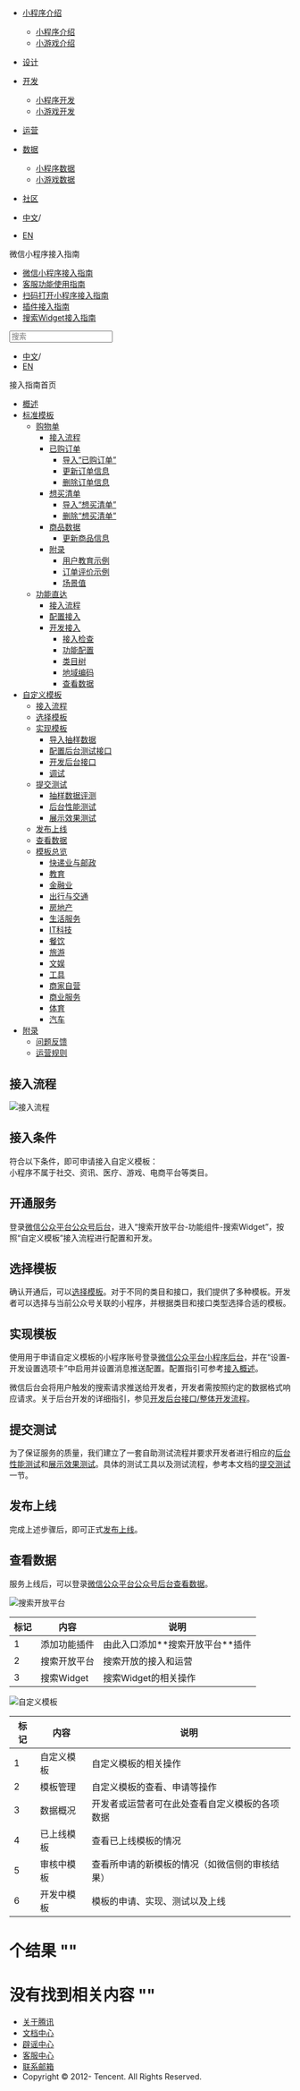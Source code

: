 <div class="book with-summary">

<div class="head">

<div class="head_box">

# [](javascript:; "_('微信公众平台 小程序')")

<div class="header_ctrls">

*   [小程序介绍](javascript:;)
    *   [小程序介绍](https://developers.weixin.qq.com/miniprogram/introduction/index.html?t=18110117)
    *   [小游戏介绍](https://developers.weixin.qq.com/minigame/introduction/index.html?t=18110117)
*   [设计](https://developers.weixin.qq.com/miniprogram/design/index.html?t=18110117)
*   [开发](javascript:;)
    *   [小程序开发](https://developers.weixin.qq.com/miniprogram/dev/index.html?t=18110117)
    *   [小游戏开发](https://developers.weixin.qq.com/minigame/dev/index.html?t=18110117)
*   [运营](https://developers.weixin.qq.com/miniprogram/product/index.html?t=18110117)
*   [数据](javascript:;)
    *   [小程序数据](https://developers.weixin.qq.com/miniprogram/analysis/index.html?t=18110117)
    *   [小游戏数据](https://developers.weixin.qq.com/minigame/analysis/index.html?t=18110117)
*   [社区](https://developers.weixin.qq.com/)

*   [中文](https://developers.weixin.qq.com/miniprogram/introduction/widget/custom/guide/overview.html?t=18110117)<span class="split-line">/</span>
*   [EN](https://developers.weixin.qq.com/miniprogram/en/introduction/widget/custom/guide/overview.html?t=18110117)

</div>

</div>

</div>

<div class="sub_nav_box">

<div class="sub_nav_inner">

<div class="book-summary-opr" id="js-book-summary-opr"><a class="book-summary-btn"></a></div>

<div class="top_sub_nav">

<div class="top_title_wap"><span class="icon_title icon_doc"></span>

微信小程序接入指南

</div>

*   [微信小程序接入指南](../../../)
*   [客服功能使用指南](../../../custom.html)
*   [扫码打开小程序接入指南](../../../qrcode.html)
*   [插件接入指南](../../../plugin.html)
*   [搜索Widget接入指南](../../)

</div>

<div id="book-search-input" role="search">

<form><label for="search-input" class="search-icon" id="js-search-icon"></label><input type="text" id="search-input" name="search-input" placeholder="搜索"> </form>

</div>

*   [中文](https://developers.weixin.qq.com/miniprogram/introduction/widget/custom/guide/overview.html?t=18110117)<span class="split-line">/</span>
*   [EN](https://developers.weixin.qq.com/miniprogram/en/introduction/widget/custom/guide/overview.html?t=18110117)

</div>

</div>

<div class="book-summary">

<div class="book-summary-home" id="js-summary-home"><a><span class="icon_home_s icon_doc"></span><span class="s_title_2">接入指南首页</span></a></div>

<nav role="navigation">

*   [概述](../../)
*   [标准模板](../../)
    *   [购物单](../../order/)
        *   [接入流程](../../order/guide/guide.html)
        *   [已购订单](../../order/quickstart/orderlist/import.html)
            *   [导入“已购订单”](../../order/quickstart/orderlist/import.html)
            *   [更新订单信息](../../order/quickstart/orderlist/update.html)
            *   [删除订单信息](../../order/quickstart/orderlist/delete.html)
        *   [想买清单](../../order/quickstart/cartlist/import.html)
            *   [导入“想买清单”](../../order/quickstart/cartlist/import.html)
            *   [删除“想买清单”](../../order/quickstart/cartlist/delete.html)
        *   [商品数据](../../order/quickstart/goods/update.html)
            *   [更新商品信息](../../order/quickstart/goods/update.html)
        *   [附录](../../order/quickstart/example/userteach.html)
            *   [用户教育示例](../../order/quickstart/example/userteach.html)
            *   [订单评价示例](../../order/quickstart/example/ordercomment.html)
            *   [场景值](../../order/quickstart/scene.html)
    *   [功能直达](../../func-widget/)
        *   [接入流程](../../func-widget/guide/overview.html)
        *   [配置接入](../../func-widget/guide/)
        *   [开发接入](../../func-widget/quickstart/)
            *   [接入检查](../../func-widget/quickstart/apply.html)
            *   [功能配置](../../func-widget/quickstart/submit.html)
            *   [类目树](../../func-widget/quickstart/category.html)
            *   [地域编码](../../func-widget/quickstart/citycode.html)
            *   [查看数据](../../func-widget/quickstart/data.html)
*   [自定义模板](../)
    *   [接入流程](./overview.html)
    *   [选择模板](../quickstart/apply/pick.html)
    *   [实现模板](../quickstart/implement/)
        *   [导入抽样数据](../quickstart/implement/import/)
        *   [配置后台测试接口](../quickstart/implement/testconfig.html)
        *   [开发后台接口](../quickstart/implement/server/overview.html)
        *   [调试](../quickstart/implement/debug.html)
    *   [提交测试](../quickstart/test/)
        *   [抽样数据评测](../quickstart/test/datatest.html)
        *   [后台性能测试](../quickstart/test/stresstest.html)
        *   [展示效果测试](../quickstart/test/uitest.html)
    *   [发布上线](../quickstart/release.html)
    *   [查看数据](../quickstart/dataview/)
    *   [模板总览](../../template/category.html)
        *   [快递业与邮政](../../template/dest/class0.html)
        *   [教育](../../template/dest/class1.html)
        *   [金融业](../../template/dest/class3.html)
        *   [出行与交通](../../template/dest/class4.html)
        *   [房地产](../../template/dest/class5.html)
        *   [生活服务](../../template/dest/class6.html)
        *   [IT科技](../../template/dest/class7.html)
        *   [餐饮](../../template/dest/class8.html)
        *   [旅游](../../template/dest/class9.html)
        *   [文娱](../../template/dest/class11.html)
        *   [工具](../../template/dest/class12.html)
        *   [商家自营](../../template/dest/class14.html)
        *   [商业服务](../../template/dest/class15.html)
        *   [体育](../../template/dest/class19.html)
        *   [汽车](../../template/dest/class20.html)
*   [附录](../../appendix/feedback.html)
    *   [问题反馈](../../appendix/feedback.html)
    *   [运营规则](../../appendix/rule.html)

</nav>

</div>

<div class="book-body">

<div class="body-inner">

<div class="page-wrapper" tabindex="-1" role="main">

<div class="page-inner">

<div id="book-search-results">

<div class="search-noresults">

<section class="normal markdown-section">

# 接入流程

![接入流程](https://developers.weixin.qq.com/miniprogram/introduction/widget/custom/guide/image/pipeline.png?t=18110117 "接入流程")

## 接入条件

符合以下条件，即可申请接入自定义模板：  
小程序不属于社交、资讯、医疗、游戏、电商平台等类目。

## 开通服务

登录[微信公众平台公众号后台](https://mp.weixin.qq.com/)，进入“搜索开放平台-功能组件-搜索Widget”，按照“自定义模板”接入流程进行配置和开发。

## 选择模板

确认开通后，可以[选择模板](../quickstart/apply/pick.html)。对于不同的类目和接口，我们提供了多种模板。开发者可以选择与当前公众号关联的小程序，并根据类目和接口类型选择合适的模板。

## 实现模板

使用用于申请自定义模板的小程序账号登录[微信公众平台小程序后台](https://mp.weixin.qq.com)，并在“设置-开发设置选项卡”中启用并设置消息推送配置。配置指引可参考[接入概述](https://developers.weixin.qq.com/miniprogram/dev/api/custommsg/callback_help.html?t=18110117)。

微信后台会将用户触发的搜索请求推送给开发者，开发者需按照约定的数据格式响应请求。关于后台开发的详细指引，参见[开发后台接口/整体开发流程](../quickstart/implement/server/overview.html#整体开发流程)。

## 提交测试

为了保证服务的质量，我们建立了一套自助测试流程并要求开发者进行相应的[后台性能测试](../quickstart/test/stresstest.html)和[展示效果测试](../quickstart/test/uitest.html)。具体的测试工具以及测试流程，参考本文档的[提交测试](../quickstart/test/index.html)一节。

## 发布上线

完成上述步骤后，即可正式[发布上线](../quickstart/release.html)。

## 查看数据

服务上线后，可以登录[微信公众平台公众号后台](https://mp.weixin.qq.com)[查看数据](../quickstart/dataview/index.html)。

![搜索开放平台](https://developers.weixin.qq.com/miniprogram/introduction/widget/custom/guide/image/guide1.png?t=18110117 "搜索开放平台")

<table>

<thead>

<tr>

<th>标记</th>

<th>内容</th>

<th>说明</th>

</tr>

</thead>

<tbody>

<tr>

<td>1</td>

<td>添加功能插件</td>

<td>由此入口添加**搜索开放平台**插件</td>

</tr>

<tr>

<td>2</td>

<td>搜索开放平台</td>

<td>搜索开放的接入和运营</td>

</tr>

<tr>

<td>3</td>

<td>搜索Widget</td>

<td>搜索Widget的相关操作</td>

</tr>

</tbody>

</table>

![自定义模板](https://developers.weixin.qq.com/miniprogram/introduction/widget/custom/guide/image/guide2.png?t=18110117 "自定义模板")

<table>

<thead>

<tr>

<th>标记</th>

<th>内容</th>

<th>说明</th>

</tr>

</thead>

<tbody>

<tr>

<td>1</td>

<td>自定义模板</td>

<td>自定义模板的相关操作</td>

</tr>

<tr>

<td>2</td>

<td>模板管理</td>

<td>自定义模板的查看、申请等操作</td>

</tr>

<tr>

<td>3</td>

<td>数据概况</td>

<td>开发者或运营者可在此处查看自定义模板的各项数据</td>

</tr>

<tr>

<td>4</td>

<td>已上线模板</td>

<td>查看已上线模板的情况</td>

</tr>

<tr>

<td>5</td>

<td>审核中模板</td>

<td>查看所申请的新模板的情况（如微信侧的审核结果）</td>

</tr>

<tr>

<td>6</td>

<td>开发中模板</td>

<td>模板的申请、实现、测试以及上线</td>

</tr>

</tbody>

</table>

</section>

</div>

<div class="search-results">

<div class="has-results">

# <span class="search-results-count"></span>个结果 "<span class="search-query"></span>"

</div>

<div class="no-results">

# 没有找到相关内容 "<span class="search-query"></span>"

</div>

</div>

</div>

</div>

</div>

<div class="foot" id="footer">

*   [关于腾讯](https://www.tencent.com/)
*   [文档中心](https://developers.weixin.qq.com/miniprogram/introduction/index.html)
*   [辟谣中心](https://mp.weixin.qq.com/cgi-bin/opshowpage?action=dispelinfo)
*   [客服中心](https://kf.qq.com/product/wx_xcx.html)
*   [联系邮箱](mailto:weixinmp@qq.com)
*   Copyright © 2012-<span id="s_copyright_year"></span> Tencent. All Rights Reserved.

</div>

</div>

[](../quickstart/apply/pick.html)</div>

</div>